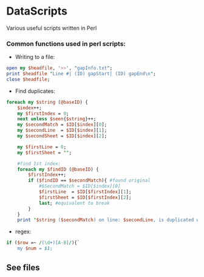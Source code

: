 # DataScripts
Various useful scripts written in Perl

### Common functions used in perl scripts:

* Writing to a file:

 ```perl
open my $headfile, '>>', "gapInfo.txt";
print $headfile "Line #| (ID) gapStart| (ID) gapEnd\n";
close $headfile;
```


* Find duplicates:

```perl
foreach my $string (@baseID) {
	$index++;
	my $firstIndex = 0;
    next unless $seen{$string}++;
	my $secondMatch = $ID[$index][0];
	my $secondLine  = $ID[$index][1];
	my $secondSheet = $ID[$index][2];

	my $firstLine = 0;
	my $firstSheet = "";

	#find 1st index:
	foreach my $findID (@baseID) {
		$firstIndex++;
		if ($findID == $secondMatch){ #found original
			#$SecondMatch = $ID[$index][0]
			$firstLine  = $ID[$firstIndex][1];
			$firstSheet = $ID[$firstIndex][2];
			last; #equivalent to break
		}
	}
	print "$string ($secondMatch) on line: $secondLine, is duplicated with another index ($firstIndex) == ($firstLine)\n";
```
	
* regex:
```perl
if ($row =~ /(\d+)[A-B]/){`
	my $num = $1;
```
	
## See files
		


